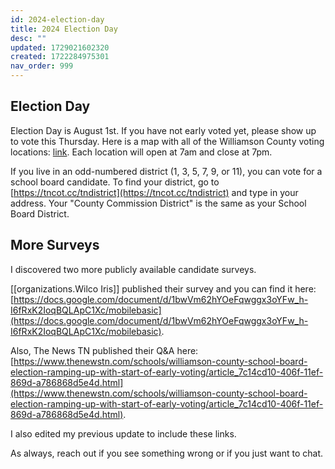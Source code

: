 ```yaml
---
id: 2024-election-day
title: 2024 Election Day
desc: ""
updated: 1729021602320
created: 1722284975301
nav_order: 999
---
```


## Election Day

Election Day is August 1st. If you have not early voted yet, please show up to vote this Thursday. Here is a map with all of the Williamson County voting locations: [link](https://williamsontn.maps.arcgis.com/apps/webappviewer/index.html?id=0689b8eaf82d4f38bdf20130a53fbf22). Each location will open at 7am and close at 7pm.

If you live in an odd-numbered district (1, 3, 5, 7, 9, or 11), you can vote for a school board candidate. To find your district, go to [https://tncot.cc/tndistrict](https://tncot.cc/tndistrict) and type in your address. Your "County Commission District" is the same as your School Board District.

## More Surveys

I discovered two more publicly available candidate surveys.

[[organizations.Wilco Iris]] published their survey and you can find it here: [https://docs.google.com/document/d/1bwVm62hYOeFqwggx3oYFw_h-I6fRxK2IoqBQLApC1Xc/mobilebasic](https://docs.google.com/document/d/1bwVm62hYOeFqwggx3oYFw_h-I6fRxK2IoqBQLApC1Xc/mobilebasic).

Also, The News TN published their Q&A here: [https://www.thenewstn.com/schools/williamson-county-school-board-election-ramping-up-with-start-of-early-voting/article_7c14cd10-406f-11ef-869d-a786868d5e4d.html](https://www.thenewstn.com/schools/williamson-county-school-board-election-ramping-up-with-start-of-early-voting/article_7c14cd10-406f-11ef-869d-a786868d5e4d.html).

I also edited my previous update to include these links.

As always, reach out if you see something wrong or if you just want to chat.
